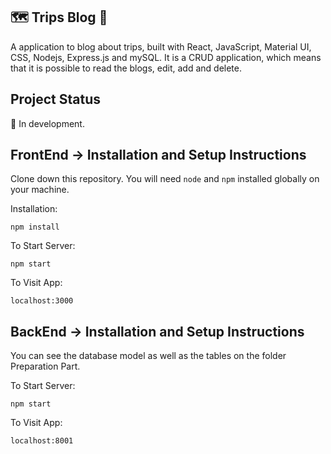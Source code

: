 ## :world_map: Trips Blog :flight_departure:

A application to blog about trips, built with React, JavaScript, Material UI, CSS, Nodejs, Express.js and mySQL.
It is a CRUD application, which means that it is possible to read the blogs, edit, add and delete.

## Project Status

:construction: In development.

## FrontEnd -> Installation and Setup Instructions

Clone down this repository. You will need `node` and `npm` installed globally on your machine.  

Installation:

`npm install`   

To Start Server:

`npm start`  

To Visit App:

`localhost:3000`

## BackEnd -> Installation and Setup Instructions

You can see the database model as well as the tables on the folder Preparation Part.

To Start Server:

`npm start`  

To Visit App:

`localhost:8001`